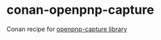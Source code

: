 # conan-openpnp-capture

Conan recipe for [openpnp-capture library](https://github.com/openpnp/openpnp-capture)
